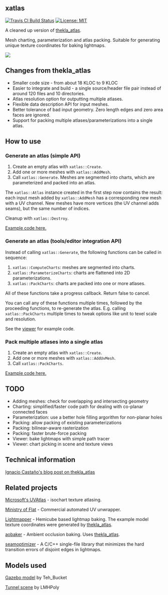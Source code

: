 ## xatlas

[![Travis CI Build Status](https://travis-ci.org/jpcy/xatlas.svg?branch=master)](https://travis-ci.org/jpcy/xatlas) [![License: MIT](https://img.shields.io/badge/License-MIT-yellow.svg)](https://opensource.org/licenses/MIT)

A cleaned up version of [thekla_atlas](https://github.com/Thekla/thekla_atlas).

Mesh charting, parameterization and atlas packing. Suitable for generating unique texture coordinates for baking lightmaps.

[![](https://user-images.githubusercontent.com/3744372/43034067-5c09c1da-8d18-11e8-8490-25770f05e8e0.png)](https://user-images.githubusercontent.com/3744372/43034066-53a62dee-8d18-11e8-9767-0b38ed3fa2d3.png)

## Changes from thekla_atlas
* Smaller code size - from about 18 KLOC to 9 KLOC
* Easier to integrate and build - a single source/header file pair instead of around 120 files and 10 directories.
* Atlas resolution option for outputting multiple atlases.
* Flexible data description API for input meshes.
* Better tolerance of bad input geometry. Zero length edges and zero area faces are ignored.
* Support for packing multiple atlases/parameterizations into a single atlas.

## How to use

### Generate an atlas (simple API)

1. Create an empty atlas with `xatlas::Create`.
2. Add one or more meshes with `xatlas::AddMesh`.
3. Call `xatlas::Generate`. Meshes are segmented into charts, which are parameterized and packed into an atlas.

The `xatlas::Atlas` instance created in the first step now contains the result: each input mesh added by `xatlas::AddMesh` has a corresponding new mesh with a UV channel. New meshes have more vertices (the UV channel adds seams), but the same number of indices.

Cleanup with `xatlas::Destroy`.

[Example code here.](https://github.com/jpcy/xatlas/blob/master/extra/example.cpp)

### Generate an atlas (tools/editor integration API)

Instead of calling `xatlas::Generate`, the following functions can be called in sequence:

1. `xatlas::ComputeCharts`: meshes are segmented into charts.
2. `xatlas::ParameterizeCharts`: charts are flattened into 2D parameterizations.
3. `xatlas::PackCharts`: charts are packed into one or more atlases.

All of these functions take a progress callback. Return false to cancel.

You can call any of these functions multiple times, followed by the proceeding functions, to re-generate the atlas. E.g. calling `xatlas::PackCharts` multiple times to tweak options like unit to texel scale and resolution.

See the [viewer](https://github.com/jpcy/xatlas/tree/master/extra) for example code.

### Pack multiple atlases into a single atlas

1. Create an empty atlas with `xatlas::Create`.
2. Add one or more meshes with `xatlas::AddUvMesh`.
3. Call `xatlas::PackCharts`.

[Example code here.](https://github.com/jpcy/xatlas/blob/master/extra/example_uvmesh.cpp)

## TODO

* Adding meshes: check for overlapping and intersecting geometry
* Charting: simplified/faster code path for dealing with co-planar connected faces
* Parameterization: use a better hole filling argorithm for non-planar holes
* Packing: allow packing of existing parameterizations
* Packing: bilinear-aware rasterization
* Packing: faster brute-force packing
* Viewer: bake lightmaps with simple path tracer
* Viewer: chart picking in scene and texture views

## Technical information

[Ignacio Castaño's blog post on thekla_atlas](http://the-witness.net/news/2010/03/graphics-tech-texture-parameterization/)

## Related projects

[Microsoft's UVAtlas](https://github.com/Microsoft/UVAtlas) - isochart texture atlasing.

[Ministry of Flat](http://www.quelsolaar.com/ministry_of_flat/) - Commercial automated UV unwrapper.

[Lightmapper](https://github.com/ands/lightmapper) - Hemicube based lightmap baking. The example model texture coordinates were generated by [thekla_atlas](https://github.com/Thekla/thekla_atlas).

[aobaker](https://github.com/prideout/aobaker) - Ambient occlusion baking. Uses [thekla_atlas](https://github.com/Thekla/thekla_atlas).

[seamoptimizer](https://github.com/ands/seamoptimizer]) - A C/C++ single-file library that minimizes the hard transition errors of disjoint edges in lightmaps.

## Models used

[Gazebo model](https://opengameart.org/content/gazebo-0) by Teh_Bucket

[Tunnel scene](https://lmhpoly.com/unity-tutorial-volumetric-lighting/) by LMHPoly
